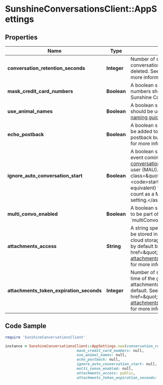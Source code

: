 # SunshineConversationsClient::AppSettings

## Properties

Name | Type | Description | Notes
------------ | ------------- | ------------- | -------------
**conversation_retention_seconds** | **Integer** | Number of seconds of inactivity before a conversation’s messages  will be automatically deleted. See  [Conversation Retention Seconds](https://docs.smooch.io/rest/#conversation-retention-seconds) for more information.  | [optional] 
**mask_credit_card_numbers** | **Boolean** | A boolean specifying whether credit card numbers should be masked  when sent through Sunshine Conversations.  | [optional] 
**use_animal_names** | **Boolean** | A boolean specifying whether animal names should be used for  unnamed users. See the  [user naming guide](https://docs.smooch.io/guide/receiving-messages/#message-author-name) for details.  | [optional] 
**echo_postback** | **Boolean** | A boolean specifying whether a message should be added to the conversation  history when a postback button is clicked. See  [Echo Postbacks](https://docs.smooch.io/rest/#echo-postbacks) for more information.  | [optional] 
**ignore_auto_conversation_start** | **Boolean** | A boolean specifying whether a non message event coming from a channel will  trigger a  [start conversation](https://docs.smooch.io/rest/#section/Webhook-Triggers) event and count as a monthly active user (MAU). &lt;aside class&#x3D;\&quot;notice\&quot;&gt;Calling &lt;code&gt;startConversation()&lt;/code&gt; (or equivalent) from the Android,  iOS or Web SDK will count as a MAU, regardless of the value of this setting.&lt;/aside&gt;  | [optional] 
**multi_convo_enabled** | **Boolean** | A boolean specifying whether users are allowed to be part of several conversations. Enabling &#x60;multiConvo&#x60; is **irreversible**.  | [optional] 
**attachments_access** | **String** | A string specifying whether attachments should be stored in a publicly or privately accessible cloud storage. attachmentsAccess is set to public by default but can be modified to private. See &lt;a href&#x3D;\&quot;https://docs.smooch.io/guide/private-attachments/\&quot;&gt;Private Attachments&lt;/a&gt; for more information.  | [optional] 
**attachments_token_expiration_seconds** | **Integer** | Number of seconds representing the expiration time of the generated media tokens for private attachments. The JWT will be valid for 2 hours by default. See See &lt;a href&#x3D;\&quot;https://docs.smooch.io/guide/private-attachments/\&quot;&gt;Private Attachments&lt;/a&gt; for more information.  | [optional] 

## Code Sample

```ruby
require 'SunshineConversationsClient'

instance = SunshineConversationsClient::AppSettings.new(conversation_retention_seconds: null,
                                 mask_credit_card_numbers: null,
                                 use_animal_names: null,
                                 echo_postback: null,
                                 ignore_auto_conversation_start: null,
                                 multi_convo_enabled: null,
                                 attachments_access: public,
                                 attachments_token_expiration_seconds: 64028)
```


